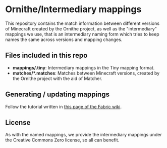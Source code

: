 # Ornithe/Intermediary mappings

This repository contains the match information between different versions of Minecraft created by the Ornithe project, as well as the "intermediary" mappings we use, that is an intermediary naming form which tries to keep names
the same across versions and mapping changes.

## Files included in this repo

* __mappings/<mcversion>.tiny__: Intermediary mappings in the Tiny mapping format.
* __matches/*.matches__: Matches between Minecraft versions, created by the Ornithe project with the aid of Matcher.

## Generating / updating mappings

Follow the tutorial written in [this page of the Fabric wiki](https://fabricmc.net/wiki/tutorial:updating_yarn).

## License

As with the named mappings, we provide the intermediary mappings under the Creative Commons Zero license, so all can benefit.
